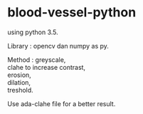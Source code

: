 # blood-vessel-python
  
using python 3.5.  
  
Library : opencv dan numpy as py. 
  
Method :     greyscale,  
             clahe to increase contrast,  
         erosion,  
         dilation,  
         treshold.  
           
Use ada-clahe file for a better result.

